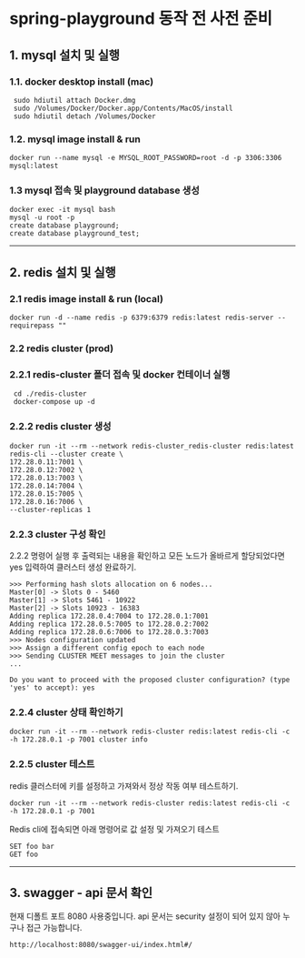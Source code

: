 # spring-playground 동작 전 사전 준비

## 1. mysql 설치 및 실행
### 1.1. docker desktop install (mac)
```shell
 sudo hdiutil attach Docker.dmg
 sudo /Volumes/Docker/Docker.app/Contents/MacOS/install
 sudo hdiutil detach /Volumes/Docker
```
### 1.2. mysql image install & run
```shell
docker run --name mysql -e MYSQL_ROOT_PASSWORD=root -d -p 3306:3306 mysql:latest
```
### 1.3 mysql 접속 및 playground database 생성
```shell
docker exec -it mysql bash
mysql -u root -p
create database playground;
create database playground_test;
```


***


## 2. redis 설치 및 실행
### 2.1 redis image install & run (local)
```shell
docker run -d --name redis -p 6379:6379 redis:latest redis-server --requirepass ""
```

### 2.2 redis cluster (prod)
### 2.2.1 redis-cluster 폴더 접속 및 docker 컨테이너 실행
```shell
 cd ./redis-cluster
 docker-compose up -d
```
### 2.2.2 redis cluster 생성
```shell
docker run -it --rm --network redis-cluster_redis-cluster redis:latest redis-cli --cluster create \
172.28.0.11:7001 \
172.28.0.12:7002 \
172.28.0.13:7003 \
172.28.0.14:7004 \
172.28.0.15:7005 \
172.28.0.16:7006 \
--cluster-replicas 1
```
### 2.2.3 cluster 구성 확인
2.2.2 명령어 실행 후 출력되는 내용을 확인하고 모든 노드가 올바르게 할당되었다면 yes 입력하여 클러스터 생성 완료하기.
```shell
>>> Performing hash slots allocation on 6 nodes...
Master[0] -> Slots 0 - 5460
Master[1] -> Slots 5461 - 10922
Master[2] -> Slots 10923 - 16383
Adding replica 172.28.0.4:7004 to 172.28.0.1:7001
Adding replica 172.28.0.5:7005 to 172.28.0.2:7002
Adding replica 172.28.0.6:7006 to 172.28.0.3:7003
>>> Nodes configuration updated
>>> Assign a different config epoch to each node
>>> Sending CLUSTER MEET messages to join the cluster
...

Do you want to proceed with the proposed cluster configuration? (type 'yes' to accept): yes
```
### 2.2.4 cluster 상태 확인하기
```shell
docker run -it --rm --network redis-cluster redis:latest redis-cli -c -h 172.28.0.1 -p 7001 cluster info
```
### 2.2.5 cluster 테스트
redis 클러스터에 키를 설정하고 가져와서 정상 작동 여부 테스트하기.
```shell
docker run -it --rm --network redis-cluster redis:latest redis-cli -c -h 172.28.0.1 -p 7001
```
Redis cli에 접속되면 아래 명령어로 값 설정 및 가져오기 테스트
```redis
SET foo bar
GET foo
```


***

## 3. swagger - api 문서 확인
현재 디폴트 포트 8080 사용중입니다. api 문서는 security 설정이 되어 있지 않아 누구나 접근 가능합니다.

```html
http://localhost:8080/swagger-ui/index.html#/
``` 
